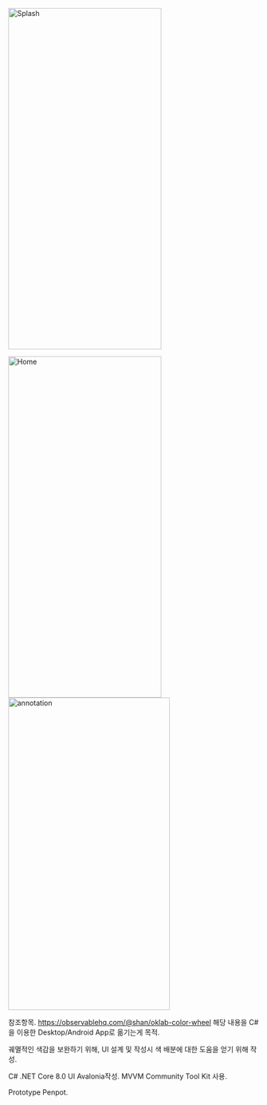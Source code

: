 <img width="307" height="683" alt="Splash" src="https://github.com/user-attachments/assets/93e28d34-996f-48ac-9995-f9a4b2780f99" /><br>

<img width="307" height="683" alt="Home" src="https://github.com/user-attachments/assets/d62c99b3-c638-4df6-9c75-e3231be3f4ef" />
<img width="324" height="625" alt="annotation" src="https://github.com/user-attachments/assets/bd06bc0b-0788-470f-b45c-c23561767b7b" />


참조항목.
https://observablehq.com/@shan/oklab-color-wheel
해당 내용을 C#을 이용한 Desktop/Android App로 옮기는게 목적.

궤멸적인 색감을 보완하기 위해, UI 설계 및 작성시 색 배분에 대한 도움을 얻기 위해 작성.

C# .NET Core 8.0
UI Avalonia작성. MVVM Community Tool Kit 사용.

Prototype Penpot.
